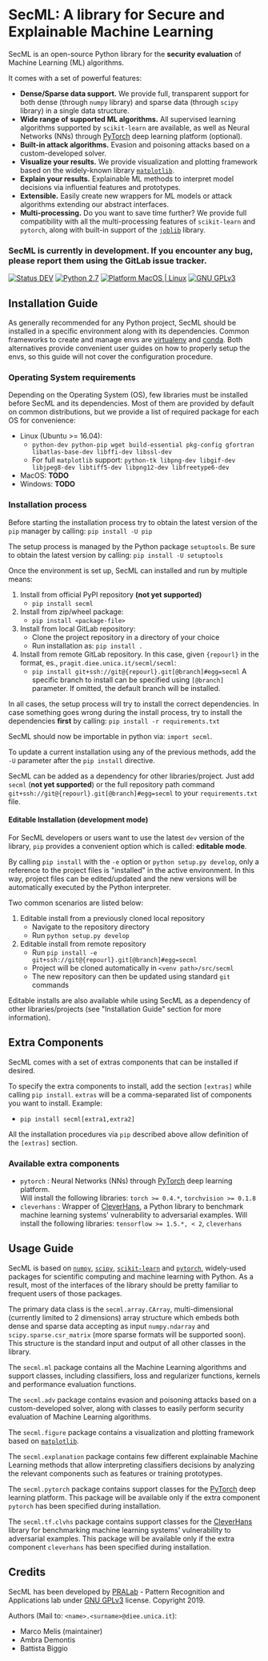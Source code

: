 # SecML: A library for Secure and Explainable Machine Learning

SecML is an open-source Python library for the **security evaluation** of Machine Learning (ML) algorithms.

It comes with a set of powerful features:
- **Dense/Sparse data support.** We provide full, transparent support for both dense (through `numpy` library) and sparse data (through `scipy` library) in a single data structure.
- **Wide range of supported ML algorithms.** All supervised learning algorithms supported by `scikit-learn` are available, as well as Neural Networks (NNs) through [PyTorch](https://pytorch.org/) deep learning platform (optional).
- **Built-in attack algorithms.** Evasion and poisoning attacks based on a custom-developed solver.
- **Visualize your results.** We provide visualization and plotting framework based on the widely-known library [`matplotlib`](https://matplotlib.org/).
- **Explain your results.** Explainable ML methods to interpret model decisions via influential features and prototypes.  
- **Extensible.** Easily create new wrappers for ML models or attack algorithms extending our abstract interfaces.
- **Multi-processing.** Do you want to save time further? We provide full compatibility with all the multi-processing features of `scikit-learn` and `pytorch`, along with built-in support of the [`joblib`](https://joblib.readthedocs.io/) library.

### SecML is currently in development. If you encounter any bug, please report them using the GitLab issue tracker.

[![Status DEV](https://img.shields.io/badge/status-dev-red.svg)]()
[![Python 2.7](https://img.shields.io/badge/python-2.7-brightgreen.svg)]()
[![Platform MacOS | Linux](https://img.shields.io/badge/platform-macos%20%7C%20linux-lightgrey.svg)]()
[![GNU GPLv3](https://img.shields.io/badge/license-GPL%20(%3E%3D%203)-blue.svg)](https://www.gnu.org/licenses/gpl-3.0.en.html)

## Installation Guide
As generally recommended for any Python project, SecML should be installed 
 in a specific environment along with its dependencies. Common frameworks to 
 create and manage envs are [virtualenv](https://virtualenv.pypa.io) and 
 [conda](https://conda.io). Both alternatives provide convenient user guides on 
 how to properly setup the envs, so this guide will not cover the configuration 
 procedure.

### Operating System requirements
Depending on the Operating System (OS), few libraries must be installed before SecML
and its dependencies. Most of them are provided by default on common distributions, but 
we provide a list of required package for each OS for convenience:
- Linux (Ubuntu >= 16.04):
   - `python-dev python-pip wget build-essential pkg-config gfortran libatlas-base-dev libffi-dev libssl-dev`
   - For full `matplotlib` support: `python-tk libpng-dev libgif-dev libjpeg8-dev libtiff5-dev libpng12-dev libfreetype6-dev`
- MacOS: **TODO**
- Windows: **TODO**

### Installation process

Before starting the installation process try to obtain the latest version
of the `pip` manager by calling: `pip install -U pip`

The setup process is managed by the Python package `setuptools`. Be sure
 to obtain the latest version by calling: `pip install -U setuptools`

Once the environment is set up, SecML can installed and run by
 multiple means:
 1. Install from official PyPI repository **(not yet supported)**
    - `pip install secml`
 2. Install from zip/wheel package:
    - `pip install <package-file>`
 3. Install from local GitLab repository:
    - Clone the project repository in a directory of your choice
    - Run installation as: `pip install .`
 4. Install from remote GitLab repository. In this case, given
    `{repourl}` in the format, es., `pragit.diee.unica.it/secml/secml`:
    - `pip install git+ssh://git@{repourl}.git[@branch]#egg=secml`
    A specific branch to install can be specified using `[@branch]` parameter.
    If omitted, the default branch will be installed.

In all cases, the setup process will try to install the correct dependencies.
In case something goes wrong during the install process, try to install
 the dependencies **first** by calling: `pip install -r requirements.txt`

SecML should now be importable in python via: `import secml`.

To update a current installation using any of the previous methods, add the 
 `-U` parameter after the `pip install` directive.

SecML can be added as a dependency for other libraries/project.
Just add `secml` (**not yet supported**) or the full repository
path command `git+ssh://git@{repourl}.git[@branch]#egg=secml` to
your `requirements.txt` file.

#### Editable Installation (development mode)

For SecML developers or users want to use the latest `dev` version
of the library, `pip` provides a convenient option which is called: **editable mode**.

By calling `pip install` with the `-e` option or `python setup.py develop`,
only a reference to the project files is "installed" in the active
environment. In this way, project files can be edited/updated and the
new versions will be automatically executed by the Python interpreter.

Two common scenarios are listed below:
1. Editable install from a previously cloned local repository
    - Navigate to the repository directory
    - Run `python setup.py develop`
2. Editable install from remote repository
    - Run `pip install -e git+ssh://git@{repourl}.git[@branch]#egg=secml`
    - Project will be cloned automatically in `<venv path>/src/secml`
    - The new repository can then be updated using standard `git` commands

Editable installs are also available while using SecML as a
dependency of other libraries/projects (see "Installation Guide"
section for more information).

## Extra Components

SecML comes with a set of extras components that can be installed if desired.

To specify the extra components to install, add the section `[extras]` while calling `pip install`.
`extras` will be a comma-separated list of components you want to install. Example:
- `pip install secml[extra1,extra2]`

All the installation procedures via `pip` described above allow definition of the `[extras]` section.

### Available extra components
  - `pytorch` : Neural Networks (NNs) through [PyTorch](https://pytorch.org/) deep learning platform.  
    Will install the following libraries: `torch >= 0.4.*`, `torchvision >= 0.1.8`
  - `cleverhans` : Wrapper of [CleverHans](https://github.com/tensorflow/cleverhans), 
    a Python library to benchmark machine learning systems' vulnerability to adversarial examples.
    Will install the following libraries: `tensorflow >= 1.5.*, < 2`, `cleverhans`

## Usage Guide

SecML is based on [`numpy`](http://www.numpy.org/), [`scipy`](https://www.scipy.org/), [`scikit-learn`](https://scikit-learn.org/) and [`pytorch`](https://pytorch.org/), widely-used packages for scientific 
computing and machine learning with Python. As a result, most of the interfaces of the 
library should be pretty familiar to frequent users of those packages.

The primary data class is the `secml.array.CArray`, multi-dimensional (currently limited to 2 dimensions) array structure which embeds both dense and sparse data accepting as input `numpy.ndarray` and `scipy.sparse.csr_matrix` (more sparse formats will be supported soon). This structure is the standard input and output of all other classes in the library.

The `secml.ml` package contains all the Machine Learning algorithms and support classes, including classifiers, loss and regularizer functions, kernels and performance evaluation functions.

The `secml.adv` package contains evasion and poisoning attacks based on a custom-developed solver, along with classes to easily perform security evaluation of Machine Learning algorithms.

The `secml.figure` package contains a visualization and plotting framework based on [`matplotlib`](https://matplotlib.org/).

The `secml.explanation` package contains few different explainable Machine Learning methods that allow interpreting classifiers decisions by analyzing the relevant components such as features or training prototypes.

The `secml.pytorch` package contains support classes for the [PyTorch](https://pytorch.org/) deep learning platform. This package will be available only if the extra component `pytorch` has been specified during installation.

The `secml.tf.clvhs` package contains support classes for the [CleverHans](https://github.com/tensorflow/cleverhans) library for benchmarking machine learning systems' vulnerability to adversarial examples. 
This package will be available only if the extra component `cleverhans` has been specified during installation.

## Credits
SecML has been developed by [PRALab](https://pralab.diee.unica.it) - Pattern Recognition and Applications lab under [GNU GPLv3](https://www.gnu.org/licenses/gpl-3.0.en.html) license. Copyright 2019.

Authors (Mail to: `<name>.<surname>@diee.unica.it`):
- Marco Melis (maintainer)
- Ambra Demontis
- Battista Biggio
